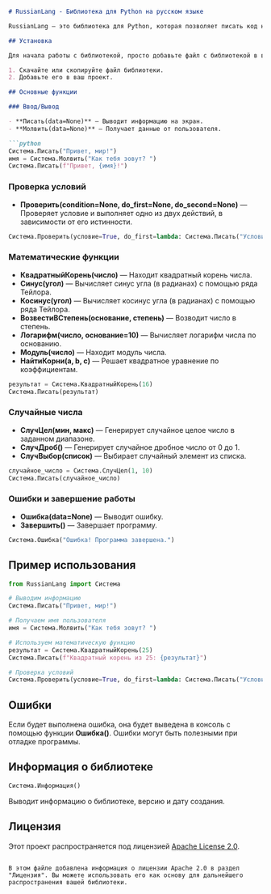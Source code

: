 
```markdown
# RussianLang - Библиотека для Python на русском языке

RussianLang — это библиотека для Python, которая позволяет писать код на русском языке, заменяя стандартные Python-команды на их русскоязычные аналоги. Она поддерживает базовые операции ввода/вывода, математические вычисления, генерацию случайных чисел и простую обработку ошибок. 

## Установка

Для начала работы с библиотекой, просто добавьте файл с библиотекой в ваш проект или установите её с помощью pip install RussianLang.

1. Скачайте или скопируйте файл библиотеки.
2. Добавьте его в ваш проект.

## Основные функции

### Ввод/Вывод

- **Писать(data=None)** — Выводит информацию на экран.
- **Молвить(data=None)** — Получает данные от пользователя.

```python
Система.Писать("Привет, мир!")
имя = Система.Молвить("Как тебя зовут? ")
Система.Писать(f"Привет, {имя}!")
```

### Проверка условий

- **Проверить(condition=None, do_first=None, do_second=None)** — Проверяет условие и выполняет одно из двух действий, в зависимости от его истинности.

```python
Система.Проверить(условие=True, do_first=lambda: Система.Писать("Условие выполнено"))
```

### Математические функции

- **КвадратныйКорень(число)** — Находит квадратный корень числа.
- **Синус(угол)** — Вычисляет синус угла (в радианах) с помощью ряда Тейлора.
- **Косинус(угол)** — Вычисляет косинус угла (в радианах) с помощью ряда Тейлора.
- **ВозвестиВСтепень(основание, степень)** — Возводит число в степень.
- **Логарифм(число, основание=10)** — Вычисляет логарифм числа по основанию.
- **Модуль(число)** — Находит модуль числа.
- **НайтиКорни(a, b, c)** — Решает квадратное уравнение по коэффициентам.

```python
результат = Система.КвадратныйКорень(16)
Система.Писать(результат)
```

### Случайные числа

- **СлучЦел(мин, макс)** — Генерирует случайное целое число в заданном диапазоне.
- **СлучДроб()** — Генерирует случайное дробное число от 0 до 1.
- **СлучВыбор(список)** — Выбирает случайный элемент из списка.

```python
случайное_число = Система.СлучЦел(1, 10)
Система.Писать(случайное_число)
```

### Ошибки и завершение работы

- **Ошибка(data=None)** — Выводит ошибку.
- **Завершить()** — Завершает программу.

```python
Система.Ошибка("Ошибка! Программа завершена.")
```

## Пример использования

```python
from RussianLang import Система

# Выводим информацию
Система.Писать("Привет, мир!")

# Получаем имя пользователя
имя = Система.Молвить("Как тебя зовут? ")

# Используем математическую функцию
результат = Система.КвадратныйКорень(25)
Система.Писать(f"Квадратный корень из 25: {результат}")

# Проверка условий
Система.Проверить(условие=True, do_first=lambda: Система.Писать("Условие выполнено"))
```

## Ошибки

Если будет выполнена ошибка, она будет выведена в консоль с помощью функции **Ошибка()**. Ошибки могут быть полезными при отладке программы.

## Информация о библиотеке

```python
Система.Информация()
```

Выводит информацию о библиотеке, версию и дату создания.

## Лицензия

Этот проект распространяется под лицензией [Apache License 2.0](https://www.apache.org/licenses/LICENSE-2.0).
```

В этом файле добавлена информация о лицензии Apache 2.0 в раздел "Лицензия". Вы можете использовать его как основу для дальнейшего распространения вашей библиотеки.
